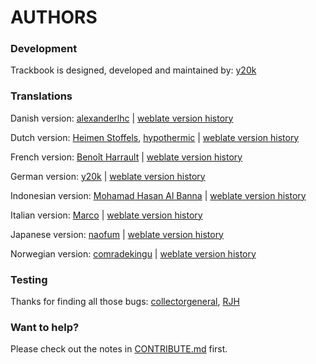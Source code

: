 AUTHORS
=======

### Development
Trackbook is designed, developed and maintained by: [y20k](https://github.com/y20k)

### Translations
Danish version: [alexanderlhc](https://github.com/alexanderlhc) | [weblate version history](https://hosted.weblate.org/changes/?lang=da&project=trackbook)

Dutch version: [Heimen Stoffels](https://github.com/Vistaus), [hypothermic](https://github.com/hypothermic) | [weblate version history](https://hosted.weblate.org/changes/?lang=nl&project=trackbook)

French version: [Benoît Harrault](https://github.com/benoitharrault) | [weblate version history](https://hosted.weblate.org/changes/?lang=fr&project=trackbook)

German version: [y20k](https://github.com/y20k) | [weblate version history](https://hosted.weblate.org/changes/?lang=de&project=trackbook)

Indonesian version: [Mohamad Hasan Al Banna](https://github.com/se7entime) | [weblate version history](https://hosted.weblate.org/changes/?lang=id&project=trackbook)

Italian version: [Marco](https://github.com/marcoM32) | [weblate version history](https://hosted.weblate.org/changes/?lang=it&project=trackbook)

Japanese version: [naofum](https://github.com/naofum) | [weblate version history](https://hosted.weblate.org/changes/?lang=ja&project=trackbook)

Norwegian version: [comradekingu](https://github.com/comradekingu) | [weblate version history](https://hosted.weblate.org/changes/?lang=nb_NO&project=trackbook)

### Testing
Thanks for finding all those bugs: [collectorgeneral](https://github.com/collectorgeneral), [RJH](https://github.com/Hob111)

### Want to help?
Please check out the notes in [CONTRIBUTE.md](https://github.com/y20k/trackbook/blob/master/CONTRIBUTE.md) first.
